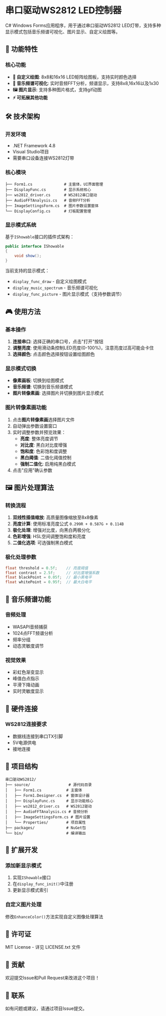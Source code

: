 # 串口驱动WS2812 LED控制器

C# Windows Forms应用程序，用于通过串口驱动WS2812 LED灯带，支持多种显示模式包括音乐频谱可视化、图片显示、自定义绘图等。

## 🎯 功能特性

### 核心功能
- **🎨 自定义绘图**: 8x8和16x16 LED矩阵绘图板，支持实时颜色选择
- **🎵 音乐频谱可视化**: 实时音频FFT分析，频谱显示，支持8x8,16x16以及1x30
- **🖼️ 图片显示**: 支持多种图片格式，支持gif动图
- **⚡ 可拓展其他功能**

## 🛠️ 技术架构

### 开发环境
- .NET Framework 4.8
- Visual Studio项目
- 需要串口设备连接WS2812灯带

### 核心模块
```
├── Form1.cs              # 主窗体，UI界面管理
├── DisplayFunc.cs        # 显示系统核心
├── ws2812_driver.cs      # WS2812串口驱动
├── AudioFFTAnalysis.cs   # 音频FFT分析
├── ImageSettingsForm.cs  # 图片参数设置窗体
└── DisplayConfig.cs      # 灯板配置管理
```

### 显示模式系统
基于`IShowable`接口的插件式架构：
```csharp
public interface IShowable
{
    void show();
}
```

当前支持的显示模式：
- `display_func_draw` - 自定义绘图模式
- `display_music_spectrum` - 音乐频谱可视化  
- `display_func_picture` - 图片显示模式（支持参数调节）

## 🎮 使用方法

### 基本操作
1. **连接串口**: 选择正确的串口号，点击"打开"按钮
2. **调整亮度**: 使用滑动条控制LED亮度(0-100%)，注意亮度过高可能会卡住
3. **选择颜色**: 点击颜色选择按钮设置绘图颜色

### 显示模式切换
- **像素画板**: 切换到绘图模式
- **音乐频谱**: 切换到音乐频谱模式  
- **图片转像素画**: 选择图片并切换到图片显示模式

### 图片转像素画功能
1. 点击**图片转像素画**选择图片文件
2. 自动弹出参数设置窗口
3. 实时调整参数并预览效果：
   - **亮度**: 整体亮度调节
   - **对比度**: 黑白对比度增强
   - **饱和度**: 色彩饱和度调整
   - **黑白阈值**: 二值化阈值控制
   - **强制二值化**: 启用纯黑白模式
4. 点击"应用"确认参数

## 🖼️ 图片处理算法

### 转换流程
1. **双线性插值缩放**: 高质量图像缩放至8x8像素
2. **亮度计算**: 使用标准亮度公式 `0.299R + 0.587G + 0.114B`
3. **极化处理**: 增强对比度，向黑白两极分化
4. **色彩增强**: HSL空间调整饱和度和亮度
5. **二值化选项**: 可选强制黑白模式

### 极化处理参数
```csharp
float threshold = 0.5f;    // 亮度阈值
float contrast = 2.5f;     // 对比度增强系数  
float blackPoint = 0.05f;  // 最小黑电平
float whitePoint = 0.95f;  // 最大白电平
```

## 🎵 音乐频谱功能

### 音频处理
- WASAPI音频捕获
- 1024点FFT频谱分析
- 频率分组
- 动态灵敏度调节

### 视觉效果
- 彩虹色渐变显示
- 峰值白点指示
- 平滑下降动画
- 实时灵敏度显示

## 🔧 硬件连接

### WS2812连接要求
- 数据线连接到串口TX引脚
- 5V电源供电
- 接地连接

## 📁 项目结构

```
串口驱动WS2812/
├── source/                 # 源代码目录
│   ├── Form1.cs           # 主窗体
│   ├── Form1.Designer.cs  # 窗体设计器
│   ├── DisplayFunc.cs     # 显示功能核心
│   ├── ws2812_driver.cs   # WS2812驱动
│   ├── AudioFFTAnalysis.cs # 音频分析
│   ├── ImageSettingsForm.cs # 图片设置
│   └── Properties/        # 项目属性
├── packages/              # NuGet包
└── bin/                   # 编译输出
```

## 🚀 扩展开发

### 添加新显示模式
1. 实现`IShowable`接口
2. 在`display_func_init()`中注册
3. 更新显示模式索引

### 自定义图片处理
修改`EnhanceColor()`方法实现自定义图像处理算法


## 📄 许可证

MIT License - 详见 LICENSE.txt 文件

## 🤝 贡献

欢迎提交Issue和Pull Request来改进这个项目！

## 📧 联系

如有问题或建议，请通过项目Issue提交。